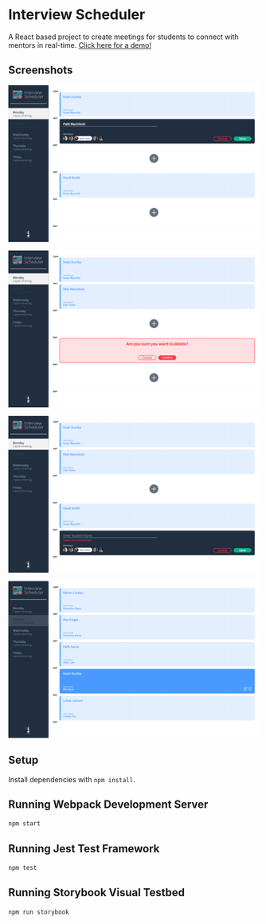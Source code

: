 # Interview Scheduler

A React based project to create meetings for students to connect with mentors in real-time.
[Click here for a demo!](https://scheduler-nd.netlify.com/)

## Screenshots

!["Screenshot of new interview form"](https://github.com/NoahDumba/scheduler/blob/master/docs/interview_form.png)

!["Screenshot of delete confirmation"](https://github.com/NoahDumba/scheduler/blob/master/docs/delete_confirm.png)

!["Screenshot of blank student name error"](https://github.com/NoahDumba/scheduler/blob/master/docs/form_error.png)

!["Screenshot of fully booked day"](https://github.com/NoahDumba/scheduler/blob/master/docs/fully_booked.png)

## Setup

Install dependencies with `npm install`.

## Running Webpack Development Server

```sh
npm start
```

## Running Jest Test Framework

```sh
npm test
```

## Running Storybook Visual Testbed

```sh
npm run storybook
```
